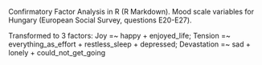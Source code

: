 Confirmatory Factor Analysis in R (R Markdown).
Mood scale variables for Hungary (European Social Survey, questions Е20-Е27). 

Transformed to 3 factors: 
Joy =~ happy + enjoyed_life;
Tension =~ everything_as_effort + restless_sleep + depressed;
Devastation =~ sad + lonely + could_not_get_going
